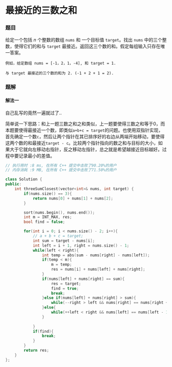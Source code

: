 # 最接近的三数之和

### 题目

给定一个包括 *n* 个整数的数组 `nums` 和 一个目标值 `target`。找出 `nums` 中的三个整数，使得它们的和与 `target` 最接近。返回这三个数的和。假定每组输入只存在唯一答案。

```
例如，给定数组 nums = [-1，2，1，-4], 和 target = 1.

与 target 最接近的三个数的和为 2. (-1 + 2 + 1 = 2).
```



### 题解

#### 解法一

自己乱写的竟然一遍就过了..

简单说一下思路：和上一题三数之和之和类似，上一题要使得三数之和等于0，而本题要使得最接近一个数，即类似`a+b+c = target`的问题。也使用双指针实现，首先确定一个数`c`，然后让两个指针在其已排序好的右边从两端开始移动，要使得这两个数的和最接近`target - c`。比较两个指针指向的数之和与目标的大小，如果大于它就向左移动右指针，反之移动左指针，总之就是希望越接近目标越好。过程中要记录最小的差值。

```c++
// 执行用时 :8 ms, 在所有 C++ 提交中击败了90.20%的用户
// 内存消耗 :9 MB, 在所有 C++ 提交中击败了71.50%的用户

class Solution {
public:
    int threeSumClosest(vector<int>& nums, int target) {
        if(nums.size() == 3){
            return nums[0] + nums[1] + nums[2];
        }

        sort(nums.begin(), nums.end());
        int m = INT_MAX, res;
        bool find = false;

        for(int i = 0; i < nums.size() - 2; i++){
            // a + b + c = target;
            int sum = target - nums[i];
            int left = i + 1, right = nums.size() - 1;
            while(left < right){
                int temp = abs(sum - nums[right] - nums[left]);
                if(temp < m){
                    m = temp;
                    res = nums[i] + nums[left] + nums[right];
                }
                if(nums[left] + nums[right] == sum){
                    res = target;
                    find = true;
                    break;
                }else if(nums[left] + nums[right] > sum){
                    while(--right > left && nums[right] == nums[right + 1]);
                }else{
                    while(++left < right && nums[left] == nums[left - 1]);
                }
                
            }
            if(find){
                break;
            }
        }
        return res;   
    }
};
```

